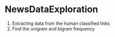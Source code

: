 # NewsDataExploration

1) Extracting data from the human classified links
2) Find the unigram and bigram frequency
